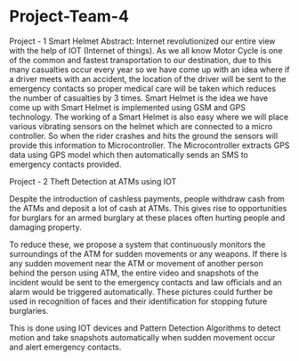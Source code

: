 # Project-Team-4
Project - 1
Smart Helmet
Abstract: Internet revolutionized our entire view with the help of IOT (Internet of things). As we all know Motor Cycle is one of the common and fastest transportation to our destination, due to this many casualties occur every year so we have come up with an idea where if a driver meets with an accident, the location of the driver will be sent to the emergency contacts so proper medical care will be taken which reduces the number of casualties by 3 times. Smart Helmet is the idea we have come up with
Smart Helmet is implemented using GSM and GPS technology. The working of a Smart Helmet is also easy where we will place various vibrating sensors on the helmet which are connected to a micro controller. So when the rider crashes and hits the ground the sensors will provide this information to Microcontroller. The Microcontroller extracts GPS data using GPS model which then automatically sends an SMS to emergency contacts provided.

Project - 2
Theft Detection at ATMs using IOT

Despite the introduction of cashless payments, people withdraw cash from the ATMs and deposit a lot of cash at ATMs. This gives rise to opportunities for burglars for an armed burglary at these places often hurting people and damaging property. 

To reduce these, we propose a system that continuously monitors the surroundings of the ATM for sudden movements or any weapons. If there is any sudden movement near the ATM or movement of another person behind the person using ATM, the entire video and snapshots of the incident would be sent to the emergency contacts and law officials and an alarm would be triggered automatically. These pictures could further be used in recognition of faces and their identification for stopping future burglaries.

This is done using IOT devices and Pattern Detection Algorithms to detect motion and take snapshots automatically when sudden movement occur and alert emergency contacts. 
	



